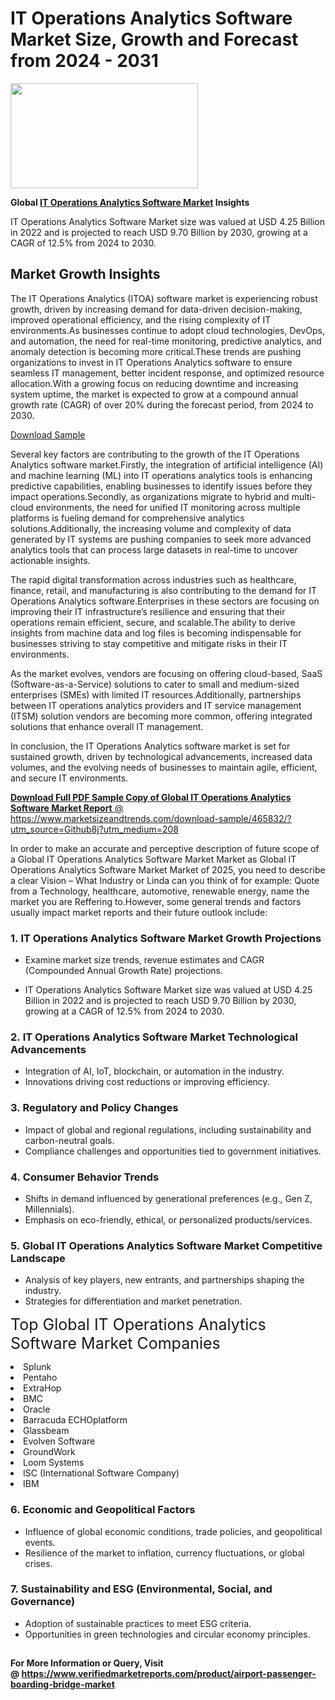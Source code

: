 <H1>IT Operations Analytics Software Market Size, Growth and Forecast from 2024 - 2031</H1><img class="aligncenter size-medium wp-image-584254" src="https://thirdeyenews.in/wp-content/uploads/2024/09/Global-Market-Research-300x168.jpeg" alt="" width="300" height="168" /><p><strong>Global&nbsp;<a href="https://www.marketsizeandtrends.com/download-sample/465832/?utm_source=Github8j?utm_medium=208">IT Operations Analytics Software Market</a> Insights</strong></p><p>IT Operations Analytics Software Market size was valued at USD 4.25 Billion in 2022 and is projected to reach USD 9.70 Billion by 2030, growing at a CAGR of 12.5% from 2024 to 2030.</p><p><h2>Market Growth Insights</h2> <p>The IT Operations Analytics (ITOA) software market is experiencing robust growth, driven by increasing demand for data-driven decision-making, improved operational efficiency, and the rising complexity of IT environments.As businesses continue to adopt cloud technologies, DevOps, and automation, the need for real-time monitoring, predictive analytics, and anomaly detection is becoming more critical.These trends are pushing organizations to invest in IT Operations Analytics software to ensure seamless IT management, better incident response, and optimized resource allocation.With a growing focus on reducing downtime and increasing system uptime, the market is expected to grow at a compound annual growth rate (CAGR) of over 20% during the forecast period, from 2024 to 2030.</p> <p><a href="#">Download Sample</a></p> <p>Several key factors are contributing to the growth of the IT Operations Analytics software market.Firstly, the integration of artificial intelligence (AI) and machine learning (ML) into IT operations analytics tools is enhancing predictive capabilities, enabling businesses to identify issues before they impact operations.Secondly, as organizations migrate to hybrid and multi-cloud environments, the need for unified IT monitoring across multiple platforms is fueling demand for comprehensive analytics solutions.Additionally, the increasing volume and complexity of data generated by IT systems are pushing companies to seek more advanced analytics tools that can process large datasets in real-time to uncover actionable insights.</p> <p>The rapid digital transformation across industries such as healthcare, finance, retail, and manufacturing is also contributing to the demand for IT Operations Analytics software.Enterprises in these sectors are focusing on improving their IT infrastructure’s resilience and ensuring that their operations remain efficient, secure, and scalable.The ability to derive insights from machine data and log files is becoming indispensable for businesses striving to stay competitive and mitigate risks in their IT environments.</p> <p>As the market evolves, vendors are focusing on offering cloud-based, SaaS (Software-as-a-Service) solutions to cater to small and medium-sized enterprises (SMEs) with limited IT resources.Additionally, partnerships between IT operations analytics providers and IT service management (ITSM) solution vendors are becoming more common, offering integrated solutions that enhance overall IT management.</p> <p>In conclusion, the IT Operations Analytics software market is set for sustained growth, driven by technological advancements, increased data volumes, and the evolving needs of businesses to maintain agile, efficient, and secure IT environments.</p> <p><a href="#"></p><p><span class=""><strong>Download Full PDF Sample Copy of Global IT Operations Analytics Software Market Report</strong> @ <a href="https://www.marketsizeandtrends.com/download-sample/465832/?utm_source=Github8j?utm_medium=208" target="_blank">https://www.marketsizeandtrends.com/download-sample/465832/?utm_source=Github8j?utm_medium=208</a></span></p><p>In order to make an accurate and perceptive description of future scope of a Global&nbsp;IT Operations Analytics Software Market Market as Global&nbsp;IT Operations Analytics Software Market Market of 2025, you need to describe a clear Vision &ndash; What Industry or Linda can you think of for example: Quote from a Technology, healthcare, automotive, renewable energy, name the market you are Reffering to.However, some general trends and factors usually impact market reports and their future outlook include:</p><h3>1.&nbsp;<strong>IT Operations Analytics Software Market Growth Projections</strong></h3><ul><li>Examine market size trends, revenue estimates and CAGR (Compounded Annual Growth Rate) projections.</li><li><p>IT Operations Analytics Software Market size was valued at USD 4.25 Billion in 2022 and is projected to reach USD 9.70 Billion by 2030, growing at a CAGR of 12.5% from 2024 to 2030.</p></li></ul><h3>2.&nbsp;<strong>IT Operations Analytics Software Market Technological Advancements</strong></h3><ul><li>Integration of AI, IoT, blockchain, or automation in the industry.</li><li>Innovations driving cost reductions or improving efficiency.</li></ul><h3>3.&nbsp;<strong>Regulatory and Policy Changes</strong></h3><ul><li>Impact of global and regional regulations, including sustainability and carbon-neutral goals.</li><li>Compliance challenges and opportunities tied to government initiatives.</li></ul><h3>4.&nbsp;<strong>Consumer Behavior Trends</strong></h3><ul><li>Shifts in demand influenced by generational preferences (e.g., Gen Z, Millennials).</li><li>Emphasis on eco-friendly, ethical, or personalized products/services.</li></ul><h3>5.&nbsp;<strong>Global IT Operations Analytics Software Market Competitive Landscape</strong></h3><ul><li>Analysis of key players, new entrants, and partnerships shaping the industry.</li><li>Strategies for differentiation and market penetration.</li></ul><p data-pm-slice="1 1 []"><span style="color: inherit; font-family: inherit; font-size: 25px;">Top Global IT Operations Analytics Software Market Companies</span></p><div class="" data-test-id=""><p><li>Splunk</li><li> Pentaho</li><li> ExtraHop</li><li> BMC</li><li> Oracle</li><li> Barracuda ECHOplatform</li><li> Glassbeam</li><li> Evolven Software</li><li> GroundWork</li><li> Loom Systems</li><li> ISC (International Software Company)</li><li> IBM</li></p></div><h3>6.&nbsp;<strong>Economic and Geopolitical Factors</strong></h3><ul><li>Influence of global economic conditions, trade policies, and geopolitical events.</li><li>Resilience of the market to inflation, currency fluctuations, or global crises.</li></ul><h3>7.&nbsp;<strong>Sustainability and ESG (Environmental, Social, and Governance)</strong></h3><ul><li>Adoption of sustainable practices to meet ESG criteria.</li><li>Opportunities in green technologies and circular economy principles.</li></ul><h2><strong style="font-size: 14px;">For More Information or Query, Visit @&nbsp;</strong><a style="background-color: #ffffff; font-size: 14px;" href="https://www.marketsizeandtrends.com/report/it-operations-analytics-software-market/" target="_blank">https://www.verifiedmarketreports.com/product/airport-passenger-boarding-bridge-market</a></h2>